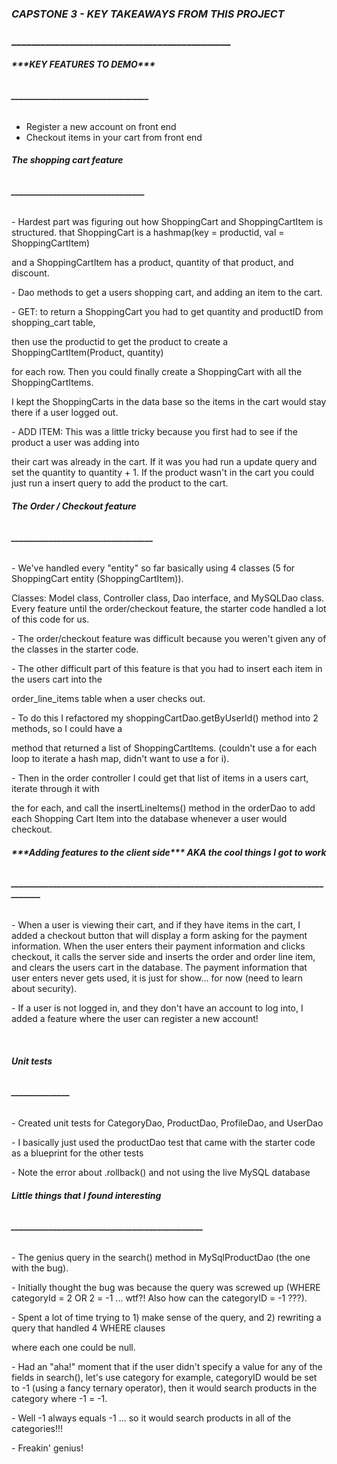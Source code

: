 ### ***CAPSTONE 3 - KEY TAKEAWAYS FROM THIS PROJECT***

### **\_\_\_\_\_\_\_\_\_\_\_\_\_\_\_\_\_\_\_\_\_\_\_\_\_\_\_\_\_\_\_\_\_\_\_\_\_\_\_\_\_\_\_\_\_**







###### **\*\*\*KEY FEATURES TO DEMO\*\*\***

###### **\_\_\_\_\_\_\_\_\_\_\_\_\_\_\_\_\_\_\_\_\_\_\_\_\_\_\_\_\_\_\_\_\_**



- Register a new account on front end
- Checkout items in your cart from front end 







###### **The shopping cart feature**

###### **\_\_\_\_\_\_\_\_\_\_\_\_\_\_\_\_\_\_\_\_\_\_\_\_\_\_\_\_\_\_\_\_**



\- Hardest part was figuring out how ShoppingCart and ShoppingCartItem is  structured. that ShoppingCart is a hashmap(key = productid, val = ShoppingCartItem)

and a ShoppingCartItem has a product, quantity of that product, and discount.



\- Dao methods to get a users shopping cart, and adding an item to the cart.



\- GET: to return a ShoppingCart you had to get quantity and productID from shopping\_cart table,

then use the productid to get the product to create a ShoppingCartItem(Product, quantity)

for each  row. Then you could finally create a ShoppingCart with all the ShoppingCartItems.

I kept the ShoppingCarts in the data base so the items in the cart would stay there if a user logged out.



\- ADD ITEM: This was a little tricky because you first had to see if the product a user was adding into

their cart was already in the cart. If it was you had run a update query and set the quantity to quantity + 1. If the product wasn't in the cart you could just run a insert query to add the product to the cart.





###### **The Order / Checkout feature**

###### **\_\_\_\_\_\_\_\_\_\_\_\_\_\_\_\_\_\_\_\_\_\_\_\_\_\_\_\_\_\_\_\_\_\_**



\- We've handled every "entity" so far basically using 4 classes (5 for ShoppingCart entity (ShoppingCartItem)).

Classes: Model class, Controller class, Dao interface, and MySQLDao class. Every feature until the order/checkout feature, the starter code handled a lot of this code for us.



\- The order/checkout feature was difficult because you weren't given any of the classes in the starter code.



\- The other difficult part of this feature is that you had to insert each item in the users cart into the

order\_line\_items table when a user checks out.



\- To do this I refactored my shoppingCartDao.getByUserId() method into 2 methods, so I could have a

method that returned a list of ShoppingCartItems. (couldn't use a for each loop to iterate a hash map, didn't want to use a for i).



\- Then in the order controller I could get that list of items in a users cart, iterate through it with

the for each, and call the insertLineItems() method in the orderDao to add each Shopping Cart Item into the database whenever a user would checkout.





###### **\*\*\*Adding features to the client side\*\*\* AKA the cool things I got to work**

###### **\_\_\_\_\_\_\_\_\_\_\_\_\_\_\_\_\_\_\_\_\_\_\_\_\_\_\_\_\_\_\_\_\_\_\_\_\_\_\_\_\_\_\_\_\_\_\_\_\_\_\_\_\_\_\_\_\_\_\_\_\_\_\_\_\_\_\_\_\_\_\_\_\_\_\_\_\_\_\_\_\_\_**



\- When a user is viewing their cart, and if they have items in the cart, I added a checkout button that will display a form asking for the payment information. When the user enters their payment information and clicks checkout, it calls the server side and inserts the order and order line item, and clears the users cart in the database. The payment information that user enters never gets used, it is just for show... for now (need to learn about security).



\- If a user is not logged in, and they don't have an account to log into, I added a feature where the user can register a new account!

 



###### **Unit tests**

###### **\_\_\_\_\_\_\_\_\_\_\_\_\_\_**



\- Created unit tests for CategoryDao, ProductDao, ProfileDao, and UserDao

\- I basically just used the productDao test that came with the starter code as a blueprint for the other tests

\- Note the error about .rollback() and not using the live MySQL database







###### **Little things that I found interesting**

###### **\_\_\_\_\_\_\_\_\_\_\_\_\_\_\_\_\_\_\_\_\_\_\_\_\_\_\_\_\_\_\_\_\_\_\_\_\_\_\_\_\_\_\_\_\_\_**



\- The genius query in the search() method in MySqlProductDao (the one with the bug).



\- Initially thought the bug was because the query was screwed up (WHERE categoryId = 2 OR 2 = -1 ... wtf?! Also how can the categoryID = -1 ???).



\- Spent a lot of time trying to 1) make sense of the query, and 2) rewriting a query that handled 4 WHERE clauses

where each one could be null.



\- Had an "aha!" moment that if the user didn't specify a value for any of the fields in search(), let's use category for example, categoryID would be set to -1 (using a fancy ternary operator), then it would search products in the category where -1 = -1.



\- Well -1 always equals -1 ... so it would search products in all of the categories!!!

\- Freakin' genius!





